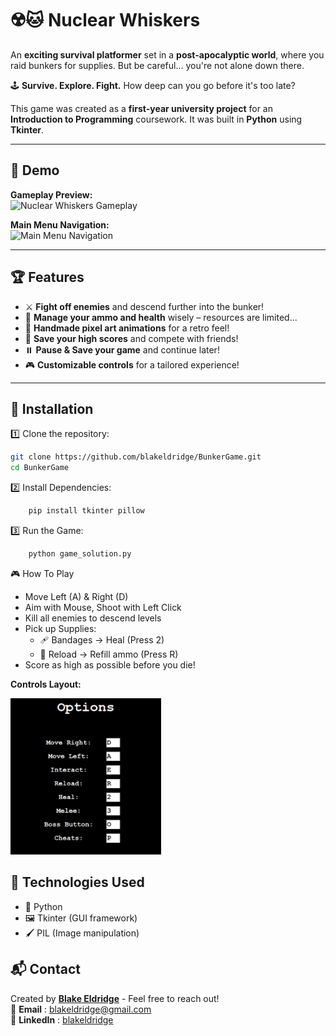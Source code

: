 # ☢️🐱 Nuclear Whiskers  

An **exciting survival platformer** set in a **post-apocalyptic world**, where you raid bunkers for supplies. But be careful... you're not alone down there.  

🕹️ **Survive. Explore. Fight.** How deep can you go before it's too late?  

This game was created as a **first-year university project** for an **Introduction to Programming** coursework. It was built in **Python** using **Tkinter**.  

---

## 🎥 Demo  
**Gameplay Preview:**  
![Nuclear Whiskers Gameplay](ReadMeImages/demo1.gif)  

**Main Menu Navigation:**  
![Main Menu Navigation](ReadMeImages/demo2.gif)  

---

## 🏆 Features  
- ⚔️ **Fight off enemies** and descend further into the bunker!  
- 🔫 **Manage your ammo and health** wisely – resources are limited...  
- 🎨 **Handmade pixel art animations** for a retro feel!  
- 📜 **Save your high scores** and compete with friends!  
- ⏸️ **Pause & Save your game** and continue later!  
- 🎮 **Customizable controls** for a tailored experience!  

---

## 🚀 Installation  
1️⃣ Clone the repository:  
```sh
git clone https://github.com/blakeldridge/BunkerGame.git
cd BunkerGame
```

2️⃣ Install Dependencies:
```sh
    pip install tkinter pillow
```

3️⃣ Run the Game:
```sh
    python game_solution.py
```

🎮 How To Play
- Move Left (A) & Right (D)
- Aim with Mouse, Shoot with Left Click
- Kill all enemies to descend levels
- Pick up Supplies:
    - 🩹 Bandages → Heal (Press 2)
    - 🔄 Reload → Refill ammo (Press R)
- Score as high as possible before you die!

**Controls Layout:**

<img src="ReadMeImages/controls.png" height="250px">

## 🔧 Technologies Used
- 🐍 Python
- 🖼️ Tkinter (GUI framework)
- 🖌️ PIL (Image manipulation)

## 📬 Contact
Created by **[Blake Eldridge](https://github.com/blakeldridge)** - Feel free to reach out! <br>
📧 **Email** : blakeldridge@gmail.com <br>
💼 **LinkedIn** : [blakeldridge](https://www.linkedin.com/in/blake-eldridge/)
